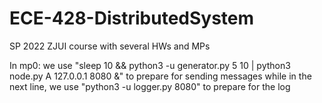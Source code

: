 # ECE-428-DistributedSystem

SP 2022 ZJUI course with several HWs and MPs

In mp0: we use 
"sleep 10 && python3 -u generator.py 5 10 | python3 node.py A 127.0.0.1 8080 &"
to prepare for sending messages while in the next line, we use
"python3 -u logger.py 8080" to prepare for the log
